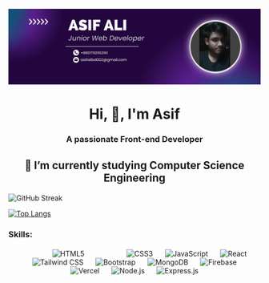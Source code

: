 ![logo](https://github.com/mr9asif/mr9asif/blob/main/Purple%20Abstract%20Graphic%20Design%20LinkedIn%20Article%20Cover%20Image.jpg)
<h1 align="center">Hi, 👋, I'm Asif</h1>
<h3 align="center">A passionate Front-end Developer</h3>

<h2 align="center">🔭 I’m currently studying Computer Science Engineering</h2>





  


<img align="center" height="300" src="https://streak-stats.demolab.com/?user=mr9asif&theme=highcontrast&background=000000&stroke=FFFFFF&ring=0000FF&fire=FF4500&currStreakNum=FFFFFF&sideNums=FFFFFF&currStreakLabel=FFFFFF&sideLabels=FFFFFF&dates=808080" alt="GitHub Streak" />


[![Top Langs](https://github-readme-stats.vercel.app/api/top-langs/?username=mr9asif&layout=pie&bg_color=0D1117)](https://github.com/anuraghazra/github-readme-stats)





### Skills:
<div align="center" display="flex" gap="96px" flex-wrap:wrap style="margin-top: 20px; style="margin-right: 17px; ">
  <img src="https://upload.wikimedia.org/wikipedia/commons/6/61/HTML5_logo_and_wordmark.svg" width="80" padding="20px" alt="HTML5" style="margin: 0 70px;" />
  <img src="https://upload.wikimedia.org/wikipedia/commons/d/d5/CSS3_logo_and_wordmark.svg" width="60" padding="25px" alt="CSS3" style="margin: 0 10px;" />
  <img src="https://upload.wikimedia.org/wikipedia/commons/9/99/Unofficial_JavaScript_logo_2.svg" width="55" margin="50px" alt="JavaScript" style="margin: 0 10px;" />
  <img src="https://upload.wikimedia.org/wikipedia/commons/a/a7/React-icon.svg" width="60" alt="React" style="margin: 0 10px;" />
  <img src="https://i.postimg.cc/W4rFX1QL/plus-tailwind.jpg" width="90" alt="Tailwind CSS" style="margin: 0 10px;" />
  <img src="https://upload.wikimedia.org/wikipedia/commons/b/b2/Bootstrap_logo.svg" width="80" alt="Bootstrap" style="margin: 0 10px;" />
  <img src="https://i.postimg.cc/QCYm3qhW/image.jpg" width="80" alt="MongoDB" style="margin: 0 10px;" />
  <img src="https://firebase.google.com/downloads/brand-guidelines/PNG/logo-vertical.png" width="60" alt="Firebase" style="margin: 0 10px;" />
  <img src="https://i.postimg.cc/MTSc48Sc/vercel1868.jpg" width="80" alt="Vercel" style="margin: 0 10px;" />
  <img src="https://upload.wikimedia.org/wikipedia/commons/d/d9/Node.js_logo.svg" width="100" alt="Node.js" style="margin: 0 10px;" />
  <img src="https://upload.wikimedia.org/wikipedia/commons/6/64/Expressjs.png" width="100" alt="Express.js" style="margin: 0 10px;" />
</div>



